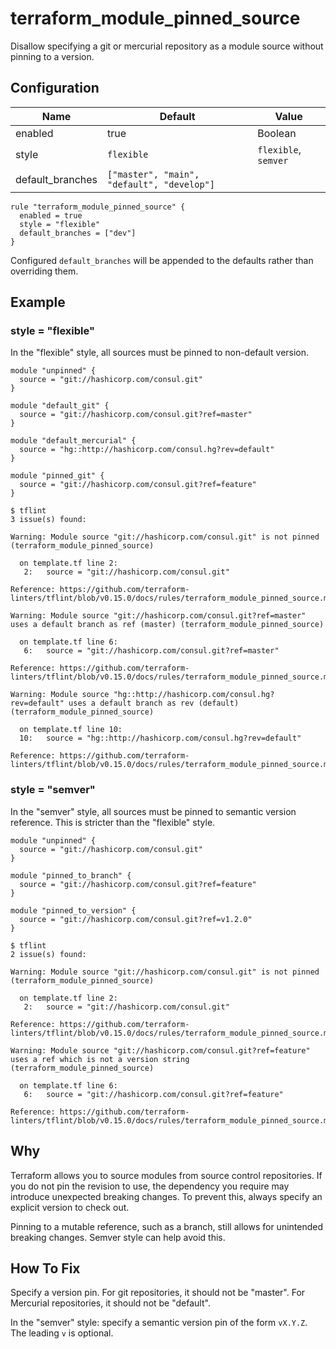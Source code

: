 # terraform_module_pinned_source

Disallow specifying a git or mercurial repository as a module source without pinning to a version.

## Configuration

Name | Default | Value
--- | --- | ---
enabled | true | Boolean
style | `flexible` | `flexible`, `semver`
default_branches | `["master", "main", "default", "develop"]` | 

```hcl
rule "terraform_module_pinned_source" {
  enabled = true
  style = "flexible"
  default_branches = ["dev"]
}
```

Configured `default_branches` will be appended to the defaults rather than overriding them.

## Example

### style = "flexible"

In the "flexible" style, all sources must be pinned to non-default version.

```hcl
module "unpinned" {
  source = "git://hashicorp.com/consul.git"
}

module "default_git" {
  source = "git://hashicorp.com/consul.git?ref=master"
}

module "default_mercurial" {
  source = "hg::http://hashicorp.com/consul.hg?rev=default"
}

module "pinned_git" {
  source = "git://hashicorp.com/consul.git?ref=feature"
}
```

```
$ tflint
3 issue(s) found:

Warning: Module source "git://hashicorp.com/consul.git" is not pinned (terraform_module_pinned_source)

  on template.tf line 2:
   2:   source = "git://hashicorp.com/consul.git"

Reference: https://github.com/terraform-linters/tflint/blob/v0.15.0/docs/rules/terraform_module_pinned_source.md

Warning: Module source "git://hashicorp.com/consul.git?ref=master" uses a default branch as ref (master) (terraform_module_pinned_source)

  on template.tf line 6:
   6:   source = "git://hashicorp.com/consul.git?ref=master"

Reference: https://github.com/terraform-linters/tflint/blob/v0.15.0/docs/rules/terraform_module_pinned_source.md

Warning: Module source "hg::http://hashicorp.com/consul.hg?rev=default" uses a default branch as rev (default) (terraform_module_pinned_source)

  on template.tf line 10:
  10:   source = "hg::http://hashicorp.com/consul.hg?rev=default"

Reference: https://github.com/terraform-linters/tflint/blob/v0.15.0/docs/rules/terraform_module_pinned_source.md

```

### style = "semver"

In the "semver" style, all sources must be pinned to semantic version reference. This is stricter than the "flexible" style.

```hcl
module "unpinned" {
  source = "git://hashicorp.com/consul.git"
}

module "pinned_to_branch" {
  source = "git://hashicorp.com/consul.git?ref=feature"
}

module "pinned_to_version" {
  source = "git://hashicorp.com/consul.git?ref=v1.2.0"
}
```

```
$ tflint
2 issue(s) found:

Warning: Module source "git://hashicorp.com/consul.git" is not pinned (terraform_module_pinned_source)

  on template.tf line 2:
   2:   source = "git://hashicorp.com/consul.git"

Reference: https://github.com/terraform-linters/tflint/blob/v0.15.0/docs/rules/terraform_module_pinned_source.md

Warning: Module source "git://hashicorp.com/consul.git?ref=feature" uses a ref which is not a version string (terraform_module_pinned_source)

  on template.tf line 6:
   6:   source = "git://hashicorp.com/consul.git?ref=feature"

Reference: https://github.com/terraform-linters/tflint/blob/v0.15.0/docs/rules/terraform_module_pinned_source.md

```

## Why

Terraform allows you to source modules from source control repositories. If you do not pin the revision to use, the dependency you require may introduce unexpected breaking changes. To prevent this, always specify an explicit version to check out.

Pinning to a mutable reference, such as a branch, still allows for unintended breaking changes. Semver style can help avoid this.

## How To Fix

Specify a version pin.  For git repositories, it should not be "master". For Mercurial repositories, it should not be "default".

In the "semver" style: specify a semantic version pin of the form `vX.Y.Z`. The leading `v` is optional.
